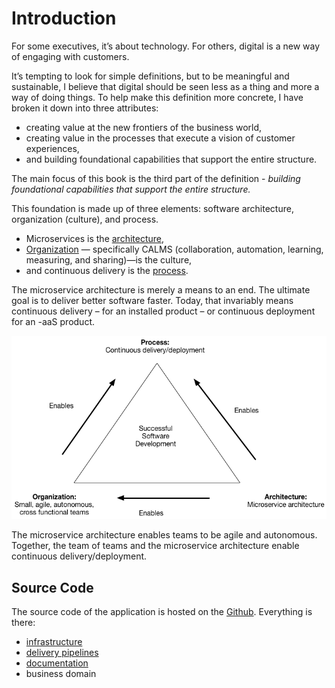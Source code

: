 # Introduction

For some executives, it’s about technology. For others, digital is a new way of engaging with customers.

It’s tempting to look for simple definitions, but to be meaningful and sustainable, I believe that digital should be seen less as a thing and more a way of doing things. To help make this definition more concrete, I have broken it down into three attributes:

* creating value at the new frontiers of the business world, 
* creating value in the processes that execute a vision of customer experiences, 
* and building foundational capabilities that support the entire structure.

The main focus of this book is the third part of the definition - _building foundational capabilities that support the entire structure._

This foundation is made up of three elements: software architecture, organization \(culture\), and process.

* Microservices is the [architecture](//chapter1/README.md),
* [Organization](//chapter2/README.md) — specifically CALMS \(collaboration, automation, learning, measuring, and sharing\)—is the culture,
* and continuous delivery is the [process](//chapter3/README.md).

The microservice architecture is merely a means to an end. The ultimate goal is to deliver better software faster. Today, that invariably means continuous delivery – for an installed product – or continuous deployment for an -aaS product.

![](/assets/successtriangle.png)

The microservice architecture enables teams to be agile and autonomous. Together, the team of teams and the microservice architecture  enable continuous delivery/deployment.

## Source Code

The source code of the application is hosted on the [Github](https://github.com/ivans-innovation-lab). Everything is there:

* [infrastructure](https://github.com/ivans-innovation-lab/jenkins-pipelines-infrastructure)
* [delivery pipelines](https://github.com/ivans-innovation-lab/jenkins-pipelines-jobs)
* [documentation](https://github.com/ivans-innovation-lab/my-company-documentation)
* business domain



